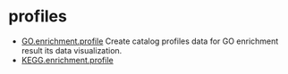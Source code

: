 ﻿# profiles



+ [GO.enrichment.profile](profiles/GO.enrichment.profile.1) Create catalog profiles data for GO enrichment result its data visualization.
+ [KEGG.enrichment.profile](profiles/KEGG.enrichment.profile.1) 
